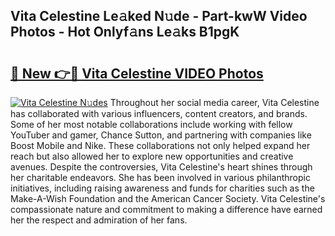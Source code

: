 ## Vita Celestine Le𝚊ked N𝚞de - Part-kwW Video Photos - Hot Onlyf𝚊ns Le𝚊ks B1pgK

# <h2><a href="http://ab11085.deff.icu/?id=Vita+Celestine">🔗 New 👉🔴 Vita Celestine VIDEO Photos</a></h2>

[![Vita Celestine N𝚞des](https://i.imgur.com/rIISA9y.gif)](http://ab11085.deff.icu/?id=Vita+Celestine)
Throughout her social media career, Vita Celestine has collaborated with various influencers, content creators, and brands. Some of her most notable collaborations include working with fellow YouTuber and gamer, Chance Sutton, and partnering with companies like Boost Mobile and Nike. These collaborations not only helped expand her reach but also allowed her to explore new opportunities and creative avenues. Despite the controversies, Vita Celestine's heart shines through her charitable endeavors. She has been involved in various philanthropic initiatives, including raising awareness and funds for charities such as the Make-A-Wish Foundation and the American Cancer Society. Vita Celestine's compassionate nature and commitment to making a difference have earned her the respect and admiration of her fans.
